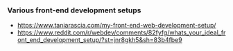 

### Various front-end development setups

* https://www.taniarascia.com/my-front-end-web-development-setup/
* https://www.reddit.com/r/webdev/comments/82fyfg/whats_your_ideal_front_end_development_setup/?st=jnr8gkh5&sh=83b4fbe9
